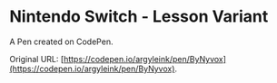 # Nintendo Switch - Lesson Variant

A Pen created on CodePen.

Original URL: [https://codepen.io/argyleink/pen/ByNyvox](https://codepen.io/argyleink/pen/ByNyvox).

